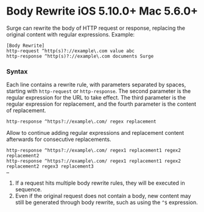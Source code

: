 Body Rewrite iOS 5.10.0+ Mac 5.6.0+
===================================

Surge can rewrite the body of HTTP request or response, replacing the original content with regular expressions. Example:

```
[Body Rewrite]
http-request ^http(s)?://example\.com value abc
http-response ^http(s)?://example\.com documents Surge
```

### Syntax

Each line contains a rewrite rule, with parameters separated by spaces, starting with `http-request` or `http-response`. The second parameter is the regular expression for the URL to take effect. The third parameter is the regular expression for replacement, and the fourth parameter is the content of replacement.

`http-response ^https?://example\.com/ regex replacement`

Allow to continue adding regular expressions and replacement content afterwards for consecutive replacements.

```
http-response ^https?://example\.com/ regex1 replacement1 regex2 replacement2
http-response ^https?://example\.com/ regex1 replacement1 regex2 replacement2 regex3 replacement3
…
```

1.  If a request hits multiple body rewrite rules, they will be executed in sequence.
2.  Even if the original request does not contain a body, new content may still be generated through body rewrite, such as using the `^$` expression.
